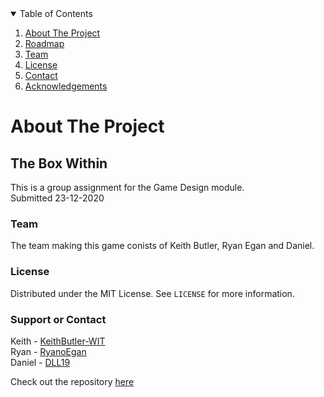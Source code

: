 
<!-- TABLE OF CONTENTS -->
<details open="open">
  <summary>Table of Contents</summary>
  <ol>
    <li><a href="#about-the-project">About The Project</a></li>
    <li><a href="#roadmap">Roadmap</a></li>
    <li><a href="#team">Team</a></li>
    <li><a href="#license">License</a></li>
    <li><a href="#support or contact">Contact</a></li>
    <li><a href="#acknowledgements">Acknowledgements</a></li>
  </ol>
</details>

# About The Project

## The Box Within

This is a group assignment for the Game Design module.  
Submitted 23-12-2020

### Team

The team making this game conists of Keith Butler, Ryan Egan and Daniel.


<!-- LICENSE -->
### License

Distributed under the MIT License. See `LICENSE` for more information.

### Support or Contact

Keith - [KeithButler-WIT](https://github.com/KeithButler-WIT)  
Ryan - [RyanoEgan](https://github.com/RyanoEgan)  
Daniel - [DLL19](https://github.com/DLL19)  

Check out the repository [here](https://github.com/KeithButler-WIT/GameDesign-Assignment02/tree/main)
